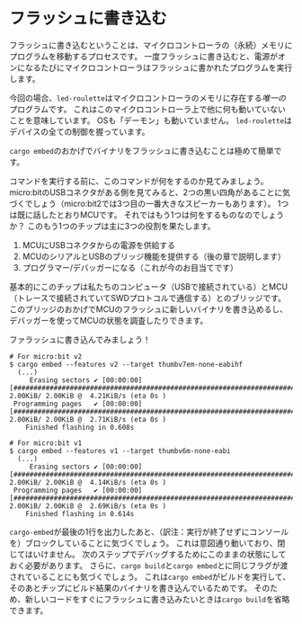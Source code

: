 <!-- # Flash it -->

# フラッシュに書き込む

<!--
Flashing is the process of moving our program into the microcontroller's (persistent) memory. Once
flashed, the microcontroller will execute the flashed program every time it is powered on.
-->

フラッシュに書き込むということは、マイクロコントローラの（永続）メモリにプログラムを移動するプロセスです。
一度フラッシュに書き込むと、電源がオンになるたびにマイクロコントローラはフラッシュに書かれたプログラムを実行します。

<!--
In this case, our `led-roulette` program will be the *only* program in the microcontroller memory.
By this I mean that there's nothing else running on the microcontroller: no OS, no "daemon",
nothing. `led-roulette` has full control over the device.
-->

今回の場合、`led-roulette`はマイクロコントローラのメモリに存在する*唯一の*プログラムです。
これはこのマイクロコントローラ上で他に何も動いていないことを意味しています。
OSも「デーモン」も動いていません。
`led-roulette`はデバイスの全ての制御を握っています。

<!--
Flashing the binary itself is quite simple thanks to `cargo embed`.
-->

`cargo embed`のおかげでバイナリをフラッシュに書き込むことは極めて簡単です。

<!--
Before executing that command though, let's look into what it actually does. If you look at the side of your micro:bit
with the USB connector facing upwards you will notice, that there are actually 2 black squares on there
(on the micro:bit v2 there is a third and biggest one, which is a speaker), one is our MCU
we already talked about but what purpose does the other one serve? The other chip has 3 main purposes:
-->

コマンドを実行する前に、このコマンドが何をするのか見てみましょう。
micro:bitのUSBコネクタがある側を見てみると、2つの黒い四角があることに気づくでしょう（micro:bit2では3つ目の一番大きなスピーカーもあります）。
1つは既に話したとおりMCUです。
それではもう1つは何をするものなのでしょうか？
このもう1つのチップは主に3つの役割を果たします。

<!--
1. Provide power from the USB connector to our MCU
2. Provide a serial to USB bridge for our MCU (we will look into that in a later chapter)
3. Being a programmer/debugger (this is the relevant purpose for now)
-->

1. MCUにUSBコネクタからの電源を供給する
2. MCUのシリアルとUSBのブリッジ機能を提供する（後の章で説明します）
3. プログラマー/デバッガーになる（これが今のお目当てです）

<!--
Basically this chip acts as a bridge between our computer (to which it is connected via USB) and the MCU (to which it is
connected via traces and communicates with using the SWD protocol). This bridge enables us to flash new binaries on to
the MCU, inspect its state via a debugger and other things.
-->

基本的にこのチップは私たちのコンピュータ（USBで接続されている）とMCU（トレースで接続されていてSWDプロトコルで通信する）とのブリッジです。
このブリッジのおかげでMCUのフラッシュに新しいバイナリを書き込めるし、デバッガーを使ってMCUの状態を調査したりできます。

<!--
So lets flash it!
-->

ファラッシュに書き込んでみましょう！

```console
# For micro:bit v2
$ cargo embed --features v2 --target thumbv7em-none-eabihf
  (...)
     Erasing sectors ✔ [00:00:00] [####################################################################################################################################################]  2.00KiB/ 2.00KiB @  4.21KiB/s (eta 0s )
 Programming pages   ✔ [00:00:00] [####################################################################################################################################################]  2.00KiB/ 2.00KiB @  2.71KiB/s (eta 0s )
    Finished flashing in 0.608s

# For micro:bit v1
$ cargo embed --features v1 --target thumbv6m-none-eabi
  (...)
     Erasing sectors ✔ [00:00:00] [####################################################################################################################################################]  2.00KiB/ 2.00KiB @  4.14KiB/s (eta 0s )
 Programming pages   ✔ [00:00:00] [####################################################################################################################################################]  2.00KiB/ 2.00KiB @  2.69KiB/s (eta 0s )
    Finished flashing in 0.614s
```

<!--
You will notice that `cargo-embed` blocks after outputting the last line, this is intended and you should not close it
since we need it in this state for the next step: debugging it! Furthermore, you will have noticed that the `cargo build`
and `cargo embed` are actually passed the same flags, this is because `cargo embed` actually executes the build and then
flashes the resulting binary on to the chip, hence you can leave out the `cargo build` step in the future if you
want to flash your code right away.
-->

`cargo-embed`が最後の1行を出力したあと、（訳注：実行が終了せずにコンソールを）ブロックしていることに気づくでしょう。
これは意図通り動いており、閉じてはいけません。
次のステップでデバッグするためにこのままの状態にしておく必要があります。
さらに、`cargo build`と`cargo embed`とに同じフラグが渡されていることにも気づくでしょう。
これは`cargo embed`がビルドを実行して、そのあとチップにビルド結果のバイナリを書き込んでいるためです。
そのため、新しいコードをすぐにフラッシュに書き込みたいときは`cargo build`を省略できます。
